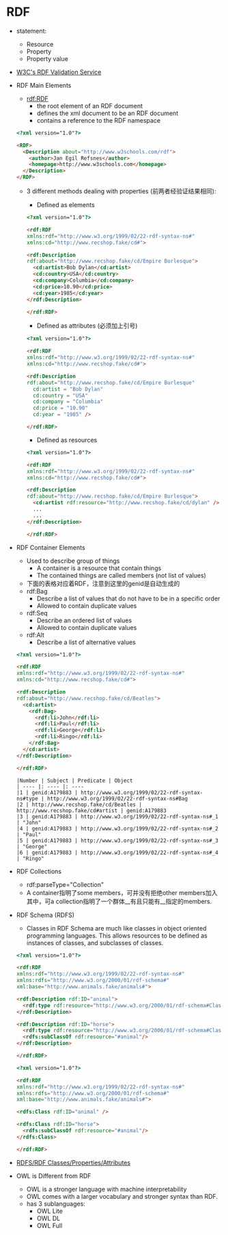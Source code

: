 RDF
=============
* statement:
	* Resource
	* Property
	* Property value
* [W3C's RDF Validation Service](http://www.w3.org/RDF/Validator/)
* RDF Main Elements
	* <rdf:RDF>
		* the root element of an RDF document
		* defines the xml document to be an RDF document
		* contains a reference to the RDF namespace

	```html
	<?xml version="1.0"?>

	<RDF>
	  <Description about="http://www.w3schools.com/rdf">
		<author>Jan Egil Refsnes</author>
		<homepage>http://www.w3schools.com</homepage>
	  </Description>
	</RDF>
	```

	* 3 different methods dealing with properties (前两者经验证结果相同):
		* Defined as elements

		```html
		<?xml version="1.0"?>

		<rdf:RDF
		xmlns:rdf="http://www.w3.org/1999/02/22-rdf-syntax-ns#"
		xmlns:cd="http://www.recshop.fake/cd#">

		<rdf:Description
		rdf:about="http://www.recshop.fake/cd/Empire Burlesque">
		  <cd:artist>Bob Dylan</cd:artist>
		  <cd:country>USA</cd:country>
		  <cd:company>Columbia</cd:company>
		  <cd:price>10.90</cd:price>
		  <cd:year>1985</cd:year>
		</rdf:Description>

		</rdf:RDF>
		```
		* Defined as attributes (必须加上引号)
		
		```html
		<?xml version="1.0"?>

		<rdf:RDF
		xmlns:rdf="http://www.w3.org/1999/02/22-rdf-syntax-ns#"
		xmlns:cd="http://www.recshop.fake/cd#">

		<rdf:Description
		rdf:about="http://www.recshop.fake/cd/Empire Burlesque"
		  cd:artist = "Bob Dylan"
		  cd:country = "USA"
		  cd:company = "Columbia"
		  cd:price = "10.90"
		  cd:year = "1985" />

		</rdf:RDF>
		```
		* Defined as resources
		
		```html
		<?xml version="1.0"?>

		<rdf:RDF
		xmlns:rdf="http://www.w3.org/1999/02/22-rdf-syntax-ns#"
		xmlns:cd="http://www.recshop.fake/cd#">

		<rdf:Description
		rdf:about="http://www.recshop.fake/cd/Empire Burlesque">
		  <cd:artist rdf:resource="http://www.recshop.fake/cd/dylan" />
		  ...
		  ...
		</rdf:Description>

		</rdf:RDF>
		```
* RDF Container Elements
	* Used to describe group of things
		* A container is a resource that contain things
		* The contained things are called members (not list of values)
	* 下面的表格对应着RDF，注意到这里的genid是自动生成的
	* rdf:Bag
		* Describe a list of values that do not have to be in a specific order
		* Allowed to contain duplicate values
	* rdf:Seq
		* Describe an ordered list of values
		* Allowed to contain duplicate values
	* rdf:Alt
		* Describe a list of alternative values

	```html
	<?xml version="1.0"?>

	<rdf:RDF
	xmlns:rdf="http://www.w3.org/1999/02/22-rdf-syntax-ns#"
	xmlns:cd="http://www.recshop.fake/cd#">

	<rdf:Description
	rdf:about="http://www.recshop.fake/cd/Beatles">
	  <cd:artist>
		<rdf:Bag>
		  <rdf:li>John</rdf:li>
		  <rdf:li>Paul</rdf:li>
		  <rdf:li>George</rdf:li>
		  <rdf:li>Ringo</rdf:li>
		</rdf:Bag>
	  </cd:artist>
	</rdf:Description>

	</rdf:RDF>
	```
	
	```table
	|Number | Subject | Predicate | Object
	| ---- |: ---- |: ---- 
	|1 | genid:A179883 | http://www.w3.org/1999/02/22-rdf-syntax-ns#type | http://www.w3.org/1999/02/22-rdf-syntax-ns#Bag
	|2 | http://www.recshop.fake/cd/Beatles | http://www.recshop.fake/cd#artist | genid:A179883
	|3 | genid:A179883 | http://www.w3.org/1999/02/22-rdf-syntax-ns#_1 | "John"
	|4 | genid:A179883 | http://www.w3.org/1999/02/22-rdf-syntax-ns#_2 | "Paul"
	|5 | genid:A179883 | http://www.w3.org/1999/02/22-rdf-syntax-ns#_3 | "George"
	|6 | genid:A179883 | http://www.w3.org/1999/02/22-rdf-syntax-ns#_4 | "Ringo"
	```



* RDF Collections
	* rdf:parseType="Collection"
	* A container指明了some members，可并没有拒绝other members加入其中，可a collection指明了一个群体__有且只能有__指定的members.
	
* RDF Schema (RDFS)	
	* Classes in RDF Schema are much like classes in object oriented programming languages. This allows resources to be defined as instances of classes, and subclasses of classes.
	
	```html
	<?xml version="1.0"?>

	<rdf:RDF
	xmlns:rdf="http://www.w3.org/1999/02/22-rdf-syntax-ns#"
	xmlns:rdfs="http://www.w3.org/2000/01/rdf-schema#"
	xml:base="http://www.animals.fake/animals#">

	<rdf:Description rdf:ID="animal">
	  <rdf:type rdf:resource="http://www.w3.org/2000/01/rdf-schema#Class"/>
	</rdf:Description>

	<rdf:Description rdf:ID="horse">
	  <rdf:type rdf:resource="http://www.w3.org/2000/01/rdf-schema#Class"/>
	  <rdfs:subClassOf rdf:resource="#animal"/>
	</rdf:Description>

	</rdf:RDF>
	```
	
	```html
	<?xml version="1.0"?>

	<rdf:RDF
	xmlns:rdf="http://www.w3.org/1999/02/22-rdf-syntax-ns#"
	xmlns:rdfs="http://www.w3.org/2000/01/rdf-schema#"
	xml:base="http://www.animals.fake/animals#">

	<rdfs:Class rdf:ID="animal" />

	<rdfs:Class rdf:ID="horse">
	  <rdfs:subClassOf rdf:resource="#animal"/>
	</rdfs:Class>

	</rdf:RDF>
	```
* [RDFS/RDF Classes/Properties/Attributes](http://www.w3schools.com/rdf/rdf_reference.asp)
* OWL is Different from RDF
	* OWL is a stronger language with machine interpretability 
	* OWL comes with a larger vocabulary and stronger syntax than RDF.
	* has 3 sublanguages:
		* OWL Lite
		* OWL DL
		* OWL Full

